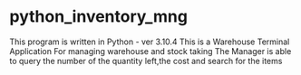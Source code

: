 # python_inventory_mng
This program is written in Python - ver 3.10.4
This is a Warehouse Terminal Application For managing warehouse and stock taking
The Manager is able to query the number of the quantity left,the cost and search for the items
